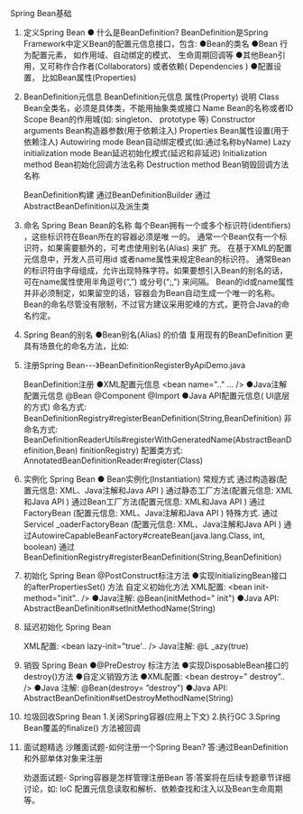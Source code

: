 Spring Bean基础

1. 	定义Spring Bean
	●
什么是BeanDefinition?
BeanDefinition是Spring Framework中定义Bean的配置元信息接口，包含:
	●Bean的类名
	●Bean 行为配置元素， 如作用域、自动绑定的模式、 生命周期回调等
	●其他Bean引用，又可称作合作者(Collaborators) 或者依赖( Dependencies )
	●配置设置， 比如Bean属性(Properties)
	
2. 	BeanDefinition元信息
	BeanDefinition元信息
	属性(Property)					说明
	Class						Bean全类名，必须是具体类，不能用抽象类或接口
	Name						Bean的名称或者ID
	Scope						Bean的作用城(如: singleton、 prototype 等)
	Constructor arguments		Bean构造器参数(用于依赖注入)
	Properties					Bean属性设置(用于依赖注人)
	Autowiring mode				Bean自动绑定模式(如:通过名称byName)
	Lazy initialization mode	Bean延迟初始化模式(延迟和非延迟)
	Initialization method		Bean初始化回调方法名称
	Destruction method			Bean销毁回调方法名称
			
	BeanDefinition构建
		通过BeanDefinitionBuilder
		通过AbstractBeanDefinition以及派生类
	
	
	
3.	命名 Spring Bean
	Bean的名称
	每个Bean拥有一个或多个标识符(identifiers) ，这些标识符在Bean所在的容器必须是唯 一的。
	通常一个Bean仅有一个标识符，如果需要额外的，可考虑使用别名(Alias) 来扩 充。
	在基于XML的配置元信息中，开发人员可用id 或者name属性来规定Bean的标识符。
	通常Bean的标识符由字母组成，允许出现特殊字符。如果要想引入Bean的别名的话，可在name属性使用半角逗号(“,”) 或分号(“;,") 来间隔。
	Bean的id或name属性并非必须制定，如果留空的话，容器会为Bean自动生成一个唯一的名称。
	Bean的命名尽管没有限制，不过官方建议采用驼峰的方式，更符合Java的命名约定。
 	
 	
		
4. 	Spring Bean的别名
	●Bean别名(Alias) 的价值
		复用现有的BeanDefinition
		更具有场景化的命名方法，比如:
	<alias name="myApp--dataSource" alias="subsystemA-dataSource"/>
	<alias name="myApp--dataSource" alias="subsystemB--dataSource"/>
	
5.	注册Spring Bean---》BeanDefinitionRegisterByApiDemo.java

	BeanDefinition注册
	●XML配置元信息
		<bean name=".." ... />
	●Java注解配置元信息
		@Bean
		@Component
		@Import
	●Java API配置元信息( UI底层的方式)
		命名方式: BeanDefinitionRegistry#registerBeanDefinition(String,BeanDefinition)
		非命名方式:
		BeanDefinitionReaderUtils#registerWithGeneratedName(AbstractBeanDefinition,Bean)
		finitionRegistry)
		配置类方式: AnnotatedBeanDefinitionReader#register(Class)
			

6.	实例化 Spring Bean
	● Bean实例化(Instantiation)
	常规方式
			通过构造器(配置元信息: XML、Java注解和Java API )
			通过静态工厂方法(配置元信息: XML和Java API )
			通过Bean工厂方法(配置元信息: XML和Java API )
			通过FactoryBean (配置元信息: XML、Java注解和Java API )
	特殊方式.
			通过Servicel _oaderFactoryBean (配置元信息: XML、Java注解和Java API )
			通过AutowireCapableBeanFactory#createBean(java.lang.Class, int, boolean)
			通过BeanDefinitionRegistry#registerBeanDefinition(String,BeanDefinition)
		

7.	初始化 Spring Bean
	@PostConstruct标注方法
	●实现InitializingBean接口的afterPropertiesSet() 方法
	自定义初始化方法
		XML配置: <bean init-method="init”.. />
	●Java注解: @Bean(initMethod=" init")
	●Java API: AbstractBeanDefinition#setlnitMethodName(String)
	
8.	延迟初始化 Spring Bean
	
	XML配置: <bean lazy-init="true'.. />
	Java注解: @L _azy(true)
	

9.	销毁 Spring Bean
	●@PreDestroy 标注方法
	●实现DisposableBean接口的destroy()方法
	●自定义销毁方法
		●XML配置: <bean destroy=" destroy”.. />
		●Java 注解: @Bean(destroy= ”destroy")
		●Java API: AbstractBeanDefinition#setDestroyMethodName(String)
	

10.	垃圾回收Spring Bean
	1.关闭Spring容器(应用上下文)
	2.执行GC
	3.Spring Bean覆盖的finalize() 方法被回调
	

11.	面试题精选
	沙雕面试题-如何注册一个Spring Bean?
	答:通过BeanDefinition和外部单体对象来注册
	
	劝退面试题- Spring容器是怎样管理注册Bean
	答:答案将在后续专题章节详细讨论，如: loC 配置元信息读取和解析、依赖查找和注入以及Bean生命周期等。
	




